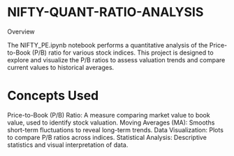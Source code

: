 # NIFTY-QUANT-RATIO-ANALYSIS

Overview

The NIFTY_PE.ipynb notebook performs a quantitative analysis of the Price-to-Book (P/B) ratio for various stock indices. This project is designed to explore and visualize the P/B ratios to assess valuation trends and compare current values to historical averages.

# Concepts Used

Price-to-Book (P/B) Ratio: A measure comparing market value to book value, used to identify stock valuation.
Moving Averages (MA): Smooths short-term fluctuations to reveal long-term trends.
Data Visualization: Plots to compare P/B ratios across indices.
Statistical Analysis: Descriptive statistics and visual interpretation of data.
